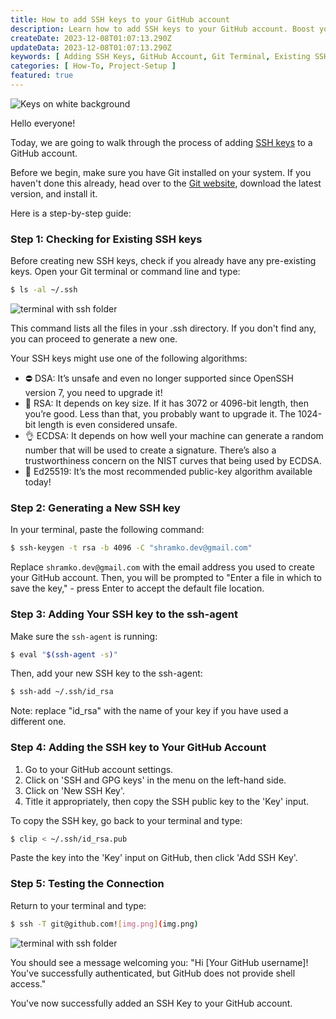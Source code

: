```yaml
---
title: How to add SSH keys to your GitHub account
description: Learn how to add SSH keys to your GitHub account. Boost your account's security and ease your workflow by securely connecting your local machine to your GitHub repositories.
createDate: 2023-12-08T01:07:13.290Z
updateData: 2023-12-08T01:07:13.290Z
keywords: [ Adding SSH Keys, GitHub Account, Git Terminal, Existing SSH Keys, Generating SSH Key, SSH public key, SSH Key to GitHub Account ]
categories: [ How-To, Project-Setup ]
featured: true
---
```


<Image src="keys.jpg" alt="Keys on white background" />

Hello everyone!

Today, we are going to walk through the process of adding [SSH keys](https://www.ssh.com/academy/ssh-keys) to a GitHub
account.

Before we begin, make sure you have Git installed on your system. If you haven't done this already, head over to
the [Git website](https://git-scm.com/downloads), download the latest version, and install it.

Here is a step-by-step guide:

### Step 1: Checking for Existing SSH keys

Before creating new SSH keys, check if you already have any pre-existing keys. Open your Git terminal or command line
and type:

```bash
$ ls -al ~/.ssh
```

<Image src="ssh.jpg" alt="terminal with ssh folder" />

This command lists all the files in your .ssh directory. If you don't find any, you can proceed to generate a new one.

Your SSH keys might use one of the following algorithms:

- ⛔️ DSA: It’s unsafe and even no longer supported since OpenSSH version 7, you need to upgrade it!
- 🥴 RSA: It depends on key size. If it has 3072 or 4096-bit length, then you’re good. Less than that, you probably want
  to
  upgrade it. The 1024-bit length is even considered unsafe.
- 👌 ECDSA: It depends on how well your machine can generate a random number that will be used to create a signature.
  There’s also a trustworthiness concern on the NIST curves that being used by ECDSA.
- 🥳 Ed25519: It’s the most recommended public-key algorithm available today!

### Step 2: Generating a New SSH key

In your terminal, paste the following command:

```bash
$ ssh-keygen -t rsa -b 4096 -C "shramko.dev@gmail.com"
```

Replace `shramko.dev@gmail.com` with the email address you used to create your GitHub account. Then, you will be
prompted to "Enter a file in which to save the key," - press Enter to accept the default file location.

### Step 3: Adding Your SSH key to the ssh-agent

Make sure the `ssh-agent` is running:

```bash
$ eval "$(ssh-agent -s)"
```

Then, add your new SSH key to the ssh-agent:

```bash
$ ssh-add ~/.ssh/id_rsa
```

Note: replace "id_rsa" with the name of your key if you have used a different one.

### Step 4: Adding the SSH key to Your GitHub Account

1. Go to your GitHub account settings.
2. Click on 'SSH and GPG keys' in the menu on the left-hand side.
3. Click on 'New SSH Key'.
4. Title it appropriately, then copy the SSH public key to the 'Key' input.

To copy the SSH key, go back to your terminal and type:

```bash
$ clip < ~/.ssh/id_rsa.pub
```

Paste the key into the 'Key' input on GitHub, then click 'Add SSH Key'.

### Step 5: Testing the Connection

Return to your terminal and type:

```bash
$ ssh -T git@github.com![img.png](img.png)
```

<Image src="gh.jpg" alt="terminal with ssh folder" />

You should see a message welcoming you: "Hi [Your GitHub username]! You've successfully authenticated, but GitHub does
not provide shell access."

You've now successfully added an SSH Key to your GitHub account.
